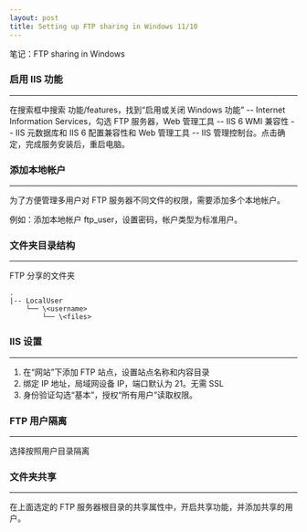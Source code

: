 ```yaml
---
layout: post
title: Setting up FTP sharing in Windows 11/10
---
```


笔记：FTP sharing in Windows
<!--more-->

### 启用 IIS 功能
<hr/>

在搜索框中搜索 功能/features，找到“启用或关闭 Windows 功能” -- Internet Information Services，勾选 FTP 服务器，Web 管理工具 -- IIS 6 WMI 兼容性 -- IIS 元数据库和 IIS 6 配置兼容性和 Web 管理工具 -- IIS 管理控制台。点击确定，完成服务安装后，重启电脑。

### 添加本地帐户
<hr/>

为了方便管理多用户对 FTP 服务器不同文件的权限，需要添加多个本地帐户。

例如：添加本地帐户 ftp_user，设置密码，帐户类型为标准用户。

### 文件夹目录结构
<hr/>

FTP 分享的文件夹

```
.
|-- LocalUser
    └── \<username>
        └── \<files>
```

### IIS 设置
<hr/>

1. 在“网站”下添加 FTP 站点，设置站点名称和内容目录
2. 绑定 IP 地址，局域网设备 IP，端口默认为 21。无需 SSL
3. 身份验证勾选“基本”，授权“所有用户”读取权限。

### FTP 用户隔离
<hr/>

选择按照用户目录隔离

### 文件夹共享
<hr />

在上面选定的 FTP 服务器根目录的共享属性中，开启共享功能，并添加共享的用户。